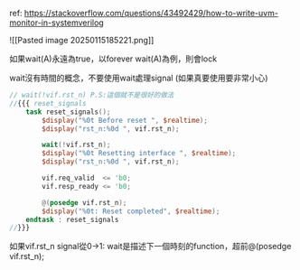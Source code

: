 ref: https://stackoverflow.com/questions/43492429/how-to-write-uvm-monitor-in-systemverilog

![[Pasted image 20250115185221.png]]

如果wait(A)永遠為true，以forever wait(A)為例，則會lock

wait沒有時間的概念，不要使用wait處理signal (如果真要使用要非常小心)

```verilog
// wait(!vif.rst_n) P.S:這個就不是很好的做法
//{{{ reset_signals
    task reset_signals();
        $display("%0t Before reset ", $realtime);
        $display("rst_n:%0d ", vif.rst_n);

        wait(!vif.rst_n);
        $display("%0t Resetting interface ", $realtime);
        $display("rst_n:%0d ", vif.rst_n);

        vif.req_valid  <= 'b0;
        vif.resp_ready <= 'b0;

        @(posedge vif.rst_n);
        $display("%0t: Reset completed", $realtime);
    endtask : reset_signals
//}}}
```

如果vif.rst_n signal從0→1:
	wait是描述下一個時刻的function，超前@(posedge vif.rst_n);